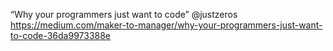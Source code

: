 “Why your programmers just want to code” @justzeros https://medium.com/maker-to-manager/why-your-programmers-just-want-to-code-36da9973388e
